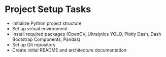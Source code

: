 # Project Setup Tasks

- Initialize Python project structure
- Set up virtual environment
- Install required packages (OpenCV, Ultralytics YOLO, Plotly Dash, Dash Bootstrap Components, Pandas)
- Set up Git repository
- Create initial README and architecture documentation
